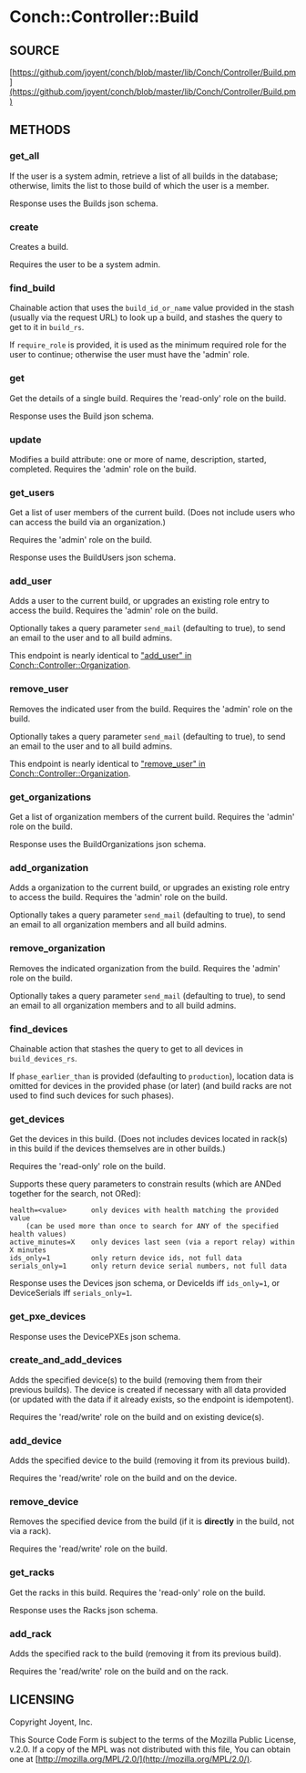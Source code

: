 # Conch::Controller::Build

## SOURCE

[https://github.com/joyent/conch/blob/master/lib/Conch/Controller/Build.pm](https://github.com/joyent/conch/blob/master/lib/Conch/Controller/Build.pm)

## METHODS

### get\_all

If the user is a system admin, retrieve a list of all builds in the database; otherwise,
limits the list to those build of which the user is a member.

Response uses the Builds json schema.

### create

Creates a build.

Requires the user to be a system admin.

### find\_build

Chainable action that uses the `build_id_or_name` value provided in the stash (usually via the
request URL) to look up a build, and stashes the query to get to it in `build_rs`.

If `require_role` is provided, it is used as the minimum required role for the user to
continue; otherwise the user must have the 'admin' role.

### get

Get the details of a single build.
Requires the 'read-only' role on the build.

Response uses the Build json schema.

### update

Modifies a build attribute: one or more of name, description, started, completed.
Requires the 'admin' role on the build.

### get\_users

Get a list of user members of the current build. (Does not include users who can access the
build via an organization.)

Requires the 'admin' role on the build.

Response uses the BuildUsers json schema.

### add\_user

Adds a user to the current build, or upgrades an existing role entry to access the build.
Requires the 'admin' role on the build.

Optionally takes a query parameter `send_mail` (defaulting to true), to send an email
to the user and to all build admins.

This endpoint is nearly identical to ["add\_user" in Conch::Controller::Organization](../modules/Conch%3A%3AController%3A%3AOrganization#add_user).

### remove\_user

Removes the indicated user from the build.
Requires the 'admin' role on the build.

Optionally takes a query parameter `send_mail` (defaulting to true), to send an email
to the user and to all build admins.

This endpoint is nearly identical to ["remove\_user" in Conch::Controller::Organization](../modules/Conch%3A%3AController%3A%3AOrganization#remove_user).

### get\_organizations

Get a list of organization members of the current build.
Requires the 'admin' role on the build.

Response uses the BuildOrganizations json schema.

### add\_organization

Adds a organization to the current build, or upgrades an existing role entry to access the
build.
Requires the 'admin' role on the build.

Optionally takes a query parameter `send_mail` (defaulting to true), to send an email
to all organization members and all build admins.

### remove\_organization

Removes the indicated organization from the build.
Requires the 'admin' role on the build.

Optionally takes a query parameter `send_mail` (defaulting to true), to send an email
to all organization members and to all build admins.

### find\_devices

Chainable action that stashes the query to get to all devices in `build_devices_rs`.

If `phase_earlier_than` is provided (defaulting to `production`), location data is omitted
for devices in the provided phase (or later) (and build racks are not used to find such devices
for such phases).

### get\_devices

Get the devices in this build. (Does not includes devices located in rack(s) in this build if
the devices themselves are in other builds.)

Requires the 'read-only' role on the build.

Supports these query parameters to constrain results (which are ANDed together for the search,
not ORed):

```
health=<value>      only devices with health matching the provided value
    (can be used more than once to search for ANY of the specified health values)
active_minutes=X    only devices last seen (via a report relay) within X minutes
ids_only=1          only return device ids, not full data
serials_only=1      only return device serial numbers, not full data
```

Response uses the Devices json schema, or DeviceIds iff `ids_only=1`, or DeviceSerials iff
`serials_only=1`.

### get\_pxe\_devices

Response uses the DevicePXEs json schema.

### create\_and\_add\_devices

Adds the specified device(s) to the build (removing them from their previous builds). The
device is created if necessary with all data provided (or updated with the data if it already
exists, so the endpoint is idempotent).

Requires the 'read/write' role on the build and on existing device(s).

### add\_device

Adds the specified device to the build (removing it from its previous build).

Requires the 'read/write' role on the build and on the device.

### remove\_device

Removes the specified device from the build (if it is **directly** in the build, not via a rack).

Requires the 'read/write' role on the build.

### get\_racks

Get the racks in this build.
Requires the 'read-only' role on the build.

Response uses the Racks json schema.

### add\_rack

Adds the specified rack to the build (removing it from its previous build).

Requires the 'read/write' role on the build and on the rack.

## LICENSING

Copyright Joyent, Inc.

This Source Code Form is subject to the terms of the Mozilla Public License,
v.2.0. If a copy of the MPL was not distributed with this file, You can obtain
one at [http://mozilla.org/MPL/2.0/](http://mozilla.org/MPL/2.0/).
